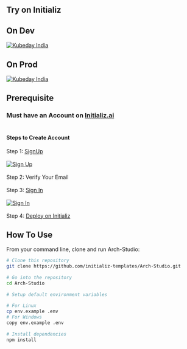 ## Try on Initializ
 
## On Dev 
[![Kubeday India](https://res.cloudinary.com/daosik5yi/image/upload/f_auto,q_auto/pntsnjpa1sxbc2d02q9n)](https://console.dev.initializ.ai/create-app/?clone=https://github.com/initializ-templates/Arch-Studio&repo_name=Arch-Studio&description=♾️%20Customizable%20Landing%20Page%20for%20Architecture-based%20Startups&github=true)
 
## On Prod 
[![Kubeday India](https://res.cloudinary.com/daosik5yi/image/upload/f_auto,q_auto/pntsnjpa1sxbc2d02q9n)](https://console.initializ.ai/create-app/?clone=https://github.com/initializ-templates/Arch-Studio&repo_name=Arch-Studio&description=♾️%20Customizable%20Landing%20Page%20for%20Architecture-based%20Startups&github=true)
 
## Prerequisite 
### Must have an Account on [Initializ.ai](https://console.initializ.ai/register/)<br><br>
 
#### Steps to Create Account
Step 1: [SignUp](https://console.initializ.ai/register/) <br>
<br>[![Sign Up](https://res.cloudinary.com/dd4xje8fc/image/upload/v1717773727/image_1_eaxyhp.png)](https://console.initializ.ai/register/)<br><br>
Step 2: Verify Your Email<br><br>
Step 3: [Sign In](https://console.initializ.ai/login/) <br><br>[![Sign In](https://res.cloudinary.com/dd4xje8fc/image/upload/v1717773726/image_2_pi56ah.png)](https://console.initializ.ai/login/)<br><br>
Step 4: [Deploy on Initializ](https://console.initializ.ai/create-app/?clone=https://github.com/initializ-templates/Arch-Studio&repo_name=Arch-Studio&description=♾️%20Customizable%20Landing%20Page%20for%20Architecture-based%20Startups&github=true)
 
 
## How To Use
 
From your command line, clone and run Arch-Studio:
 
```bash
# Clone this repository
git clone https://github.com/initializ-templates/Arch-Studio.git
 
# Go into the repository
cd Arch-Studio
 
# Setup default environment variables
 
# For Linux
cp env.example .env
# For Windows
copy env.example .env
 
# Install dependencies
npm install
